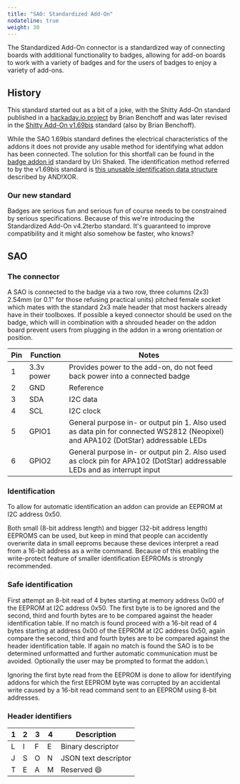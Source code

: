 ```yaml
---
title: "SAO: Standardized Add-On"
nodateline: true
weight: 30
---
```


The Standardized Add-On connector is a standardized way of connecting boards with additional functionality to badges,
allowing for add-on boards to work with a variety of badges and for the users of badges to enjoy a variety of add-ons.

## History

This standard started out as a bit of a joke, with the Shitty Add-On standard published in a [hackaday.io project](https://hackaday.io/project/52950-shitty-add-ons) by Brian Benchoff and was later revised
in the [Shitty Add-On v1.69bis](https://hackaday.io/project/52950-shitty-add-ons/log/159806-introducing-the-shitty-add-on-v169bis-standard) standard (also by Brian Benchoff).

While the SAO 1.69bis standard defines the electrical characteristics of the addons it does not provide any usable method for identifying what addon has been connected.
The solution for this shortfall can be found in the [badge addon id](https://github.com/urish/badge-addon-id) standard by Uri Shaked.
The identification method referred to by the v1.69bis standard is [this unusable identification data structure](https://github.com/ANDnXOR/sao-reference-designs) described by AND!XOR.

### Our new standard

Badges are serious fun and serious fun of course needs to be constrained by serious specifications. Because of this we're introducing the Standardized Add-On v4.2terbo standard. It's guaranteed to improve compatibility and it might also somehow be faster, who knows?

## SAO

### The connector

A SAO is connected to the badge via a two row, three columns (2x3) 2.54mm (or 0.1" for those refusing practical units) pitched female socket which mates with the standard 2x3 male header that most hackers already have in their toolboxes.
If possible a keyed connector should be used on the badge, which will in combination with a shrouded header on the addon board prevent users from plugging in the addon in a wrong orientation or position.

| Pin | Function   | Notes                                                                                                                            |
|-----|------------|----------------------------------------------------------------------------------------------------------------------------------|
| 1   | 3.3v power | Provides power to the add-on, do not feed back power into a connected badge                                                      |
| 2   | GND        | Reference                                                                                                                        |
| 3   | SDA        | I2C data                                                                                                                         |
| 4   | SCL        | I2C clock                                                                                                                        |
| 5   | GPIO1      | General purpose in- or output pin 1. Also used as data pin for connected WS2812 (Neopixel) and APA102 (DotStar) addressable LEDs |
| 6   | GPIO2      | General purpose in- or output pin 2. Also used as clock pin for APA102 (DotStar) addressable LEDs and as interrupt input         |

### Identification

To allow for automatic identification an addon can provide an EEPROM at I2C address 0x50.

Both small (8-bit address length) and bigger (32-bit address length) EEPROMS can be used,
but keep in mind that people can accidently overwrite data in small eeproms because these devices interpret a read from a 16-bit address as a write command.
Because of this enabling the write-protect feature of smaller identification EEPROMs is strongly recommended.

### Safe identification

First attempt an 8-bit read of 4 bytes starting at memory address 0x00 of the EEPROM at I2C address 0x50. The first byte is to be ignored and the second, third and fourth bytes are to be compared against the header identification table.
If no match is found proceed with a 16-bit read of 4 bytes starting at address 0x00 of the EEPROM at I2C address 0x50, again compare the second, third and fourth bytes are to be compared against the header identification table.
If again no match is found the SAO is to be determined unformatted and further automatic communication must be avoided. Optionally the user may be prompted to format the addon.\

Ignoring the first byte read from the EEPROM is done to allow for identifying addons for which the first EEPROM byte was corrupted by an accidental write caused by a 16-bit read command sent to an EEPROM using 8-bit addresses.

### Header identifiers

| 1 | 2 | 3 | 4 | Description          |
|---|---|---|---|----------------------|
| L | I | F | E | Binary descriptor    |
| J | S | O | N | JSON text descriptor |
| T | E | A | M | Reserved :smile:     |

